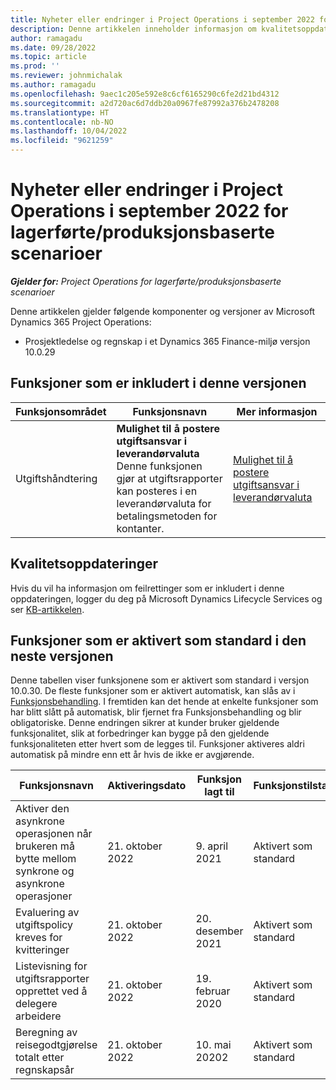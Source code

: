 ```yaml
---
title: Nyheter eller endringer i Project Operations i september 2022 for lagerførte/produksjonsbaserte scenarioer
description: Denne artikkelen inneholder informasjon om kvalitetsoppdateringene som er tilgjengelige i utgivelsen av Microsoft Dynamics 365 Project Operations for lagerførte/produksjonsbaserte scenarioer fra september 2022.
author: ramagadu
ms.date: 09/28/2022
ms.topic: article
ms.prod: ''
ms.reviewer: johnmichalak
ms.author: ramagadu
ms.openlocfilehash: 9aec1c205e592e8c6cf6165290c6fe2d21bd4312
ms.sourcegitcommit: a2d720ac6d7ddb20a0967fe87992a376b2478208
ms.translationtype: HT
ms.contentlocale: nb-NO
ms.lasthandoff: 10/04/2022
ms.locfileid: "9621259"
---
```

# <a name="whats-new-or-changed-in-project-operations-september-2022-for-stockedproduction-based-scenarios"></a>Nyheter eller endringer i Project Operations i september 2022 for lagerførte/produksjonsbaserte scenarioer

_**Gjelder for:** Project Operations for lagerførte/produksjonsbaserte scenarioer_

Denne artikkelen gjelder følgende komponenter og versjoner av Microsoft Dynamics 365 Project Operations:

- Prosjektledelse og regnskap i et Dynamics 365 Finance-miljø versjon 10.0.29

## <a name="features-included-in-this-release"></a>Funksjoner som er inkludert i denne versjonen

| Funksjonsområdet | Funksjonsnavn | Mer informasjon |
| --- | --- | --- |
| Utgiftshåndtering | **Mulighet til å postere utgiftsansvar i leverandørvaluta**<br>Denne funksjonen gjør at utgiftsrapporter kan posteres i en leverandørvaluta for betalingsmetoden for kontanter. | [Mulighet til å postere utgiftsansvar i leverandørvaluta](/dynamics365/project-operations/expense/posting-expense-reports#enable-the-ability-to-post-expense-liability-in-vendor-currency-for-cash-payment-method-feature) |

## <a name="quality-updates"></a>Kvalitetsoppdateringer

Hvis du vil ha informasjon om feilrettinger som er inkludert i denne oppdateringen, logger du deg på Microsoft Dynamics Lifecycle Services og ser [KB-artikkelen](https://fix.lcs.dynamics.com/Issue/Details?bugId=726559).

## <a name="features-turned-on-by-default-in-upcoming-release"></a>Funksjoner som er aktivert som standard i den neste versjonen

Denne tabellen viser funksjonene som er aktivert som standard i versjon 10.0.30. De fleste funksjoner som er aktivert automatisk, kan slås av i [Funksjonsbehandling](/dynamics365/fin-ops-core/fin-ops/get-started/feature-management/feature-management-overview). I fremtiden kan det hende at enkelte funksjoner som har blitt slått på automatisk, blir fjernet fra Funksjonsbehandling og blir obligatoriske. Denne endringen sikrer at kunder bruker gjeldende funksjonalitet, slik at forbedringer kan bygge på den gjeldende funksjonaliteten etter hvert som de legges til. Funksjoner aktiveres aldri automatisk på mindre enn ett år hvis de ikke er avgjørende.

| Funksjonsnavn | Aktiveringsdato | Funksjon lagt til | Funksjonstilstand | Modul |
| --- | --- | --- |--- |--- |
| Aktiver den asynkrone operasjonen når brukeren må bytte mellom synkrone og asynkrone operasjoner | 21. oktober 2022 | 9. april 2021 | Aktivert som standard | Utgiftshåndtering |
| Evaluering av utgiftspolicy kreves for kvitteringer | 21. oktober 2022 | 20. desember 2021 | Aktivert som standard | Utgiftshåndtering |
| Listevisning for utgiftsrapporter opprettet ved å delegere arbeidere | 21. oktober 2022 | 19. februar 2020 | Aktivert som standard | Utgiftshåndtering |
| Beregning av reisegodtgjørelse totalt etter regnskapsår | 21. oktober 2022 | 10. mai 20202 | Aktivert som standard | Utgiftshåndtering |
